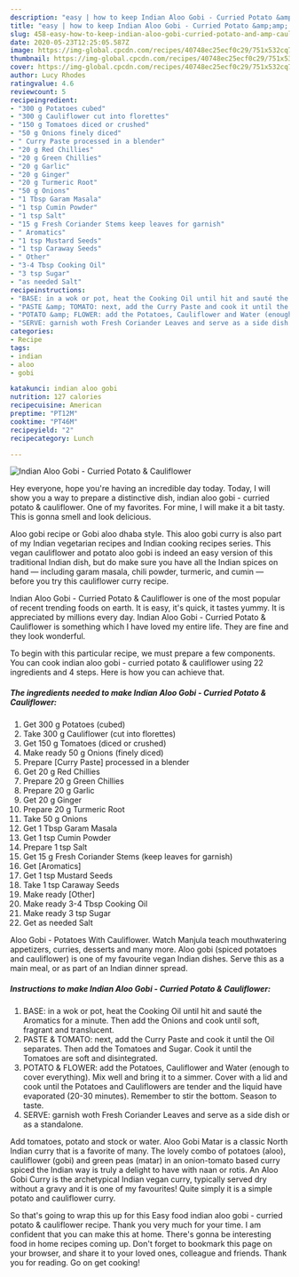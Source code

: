 ```yaml
---
description: "easy | how to keep Indian Aloo Gobi - Curried Potato &amp;amp; Cauliflower"
title: "easy | how to keep Indian Aloo Gobi - Curried Potato &amp;amp; Cauliflower"
slug: 458-easy-how-to-keep-indian-aloo-gobi-curried-potato-and-amp-cauliflower
date: 2020-05-23T12:25:05.587Z
image: https://img-global.cpcdn.com/recipes/40748ec25ecf0c29/751x532cq70/indian-aloo-gobi-curried-potato-cauliflower-recipe-main-photo.jpg
thumbnail: https://img-global.cpcdn.com/recipes/40748ec25ecf0c29/751x532cq70/indian-aloo-gobi-curried-potato-cauliflower-recipe-main-photo.jpg
cover: https://img-global.cpcdn.com/recipes/40748ec25ecf0c29/751x532cq70/indian-aloo-gobi-curried-potato-cauliflower-recipe-main-photo.jpg
author: Lucy Rhodes
ratingvalue: 4.6
reviewcount: 5
recipeingredient:
- "300 g Potatoes cubed"
- "300 g Cauliflower cut into florettes"
- "150 g Tomatoes diced or crushed"
- "50 g Onions finely diced"
- " Curry Paste processed in a blender"
- "20 g Red Chillies"
- "20 g Green Chillies"
- "20 g Garlic"
- "20 g Ginger"
- "20 g Turmeric Root"
- "50 g Onions"
- "1 Tbsp Garam Masala"
- "1 tsp Cumin Powder"
- "1 tsp Salt"
- "15 g Fresh Coriander Stems keep leaves for garnish"
- " Aromatics"
- "1 tsp Mustard Seeds"
- "1 tsp Caraway Seeds"
- " Other"
- "3-4 Tbsp Cooking Oil"
- "3 tsp Sugar"
- "as needed Salt"
recipeinstructions:
- "BASE: in a wok or pot, heat the Cooking Oil until hit and sauté the Aromatics for a minute. Then add the Onions and cook until soft, fragrant and translucent."
- "PASTE &amp; TOMATO: next, add the Curry Paste and cook it until the Oil separates. Then add the Tomatoes and Sugar. Cook it until the Tomatoes are soft and disintegrated."
- "POTATO &amp; FLOWER: add the Potatoes, Cauliflower and Water (enough to cover everything). Mix well and bring it to a simmer. Cover with a lid and cook until the Potatoes and Cauliflowers are tender and the liquid have evaporated (20-30 minutes). Remember to stir the bottom. Season to taste."
- "SERVE: garnish woth Fresh Coriander Leaves and serve as a side dish or as a standalone."
categories:
- Recipe
tags:
- indian
- aloo
- gobi

katakunci: indian aloo gobi 
nutrition: 127 calories
recipecuisine: American
preptime: "PT12M"
cooktime: "PT46M"
recipeyield: "2"
recipecategory: Lunch

---
```



![Indian Aloo Gobi - Curried Potato &amp; Cauliflower](https://img-global.cpcdn.com/recipes/40748ec25ecf0c29/751x532cq70/indian-aloo-gobi-curried-potato-cauliflower-recipe-main-photo.jpg)

Hey everyone, hope you're having an incredible day today. Today, I will show you a way to prepare a distinctive dish, indian aloo gobi - curried potato &amp; cauliflower. One of my favorites. For mine, I will make it a bit tasty. This is gonna smell and look delicious.

Aloo gobi recipe or Gobi aloo dhaba style. This aloo gobi curry is also part of my Indian vegetarian recipes and Indian cooking recipes series. This vegan cauliflower and potato aloo gobi is indeed an easy version of this traditional Indian dish, but do make sure you have all the Indian spices on hand — including garam masala, chili powder, turmeric, and cumin — before you try this cauliflower curry recipe.

Indian Aloo Gobi - Curried Potato &amp; Cauliflower is one of the most popular of recent trending foods on earth. It is easy, it's quick, it tastes yummy. It is appreciated by millions every day. Indian Aloo Gobi - Curried Potato &amp; Cauliflower is something which I have loved my entire life. They are fine and they look wonderful.


To begin with this particular recipe, we must prepare a few components. You can cook indian aloo gobi - curried potato &amp; cauliflower using 22 ingredients and 4 steps. Here is how you can achieve that.

<!--inarticleads1-->

##### The ingredients needed to make Indian Aloo Gobi - Curried Potato &amp; Cauliflower:

1. Get 300 g Potatoes (cubed)
1. Take 300 g Cauliflower (cut into florettes)
1. Get 150 g Tomatoes (diced or crushed)
1. Make ready 50 g Onions (finely diced)
1. Prepare  [Curry Paste] processed in a blender
1. Get 20 g Red Chillies
1. Prepare 20 g Green Chillies
1. Prepare 20 g Garlic
1. Get 20 g Ginger
1. Prepare 20 g Turmeric Root
1. Take 50 g Onions
1. Get 1 Tbsp Garam Masala
1. Get 1 tsp Cumin Powder
1. Prepare 1 tsp Salt
1. Get 15 g Fresh Coriander Stems (keep leaves for garnish)
1. Get  [Aromatics]
1. Get 1 tsp Mustard Seeds
1. Take 1 tsp Caraway Seeds
1. Make ready  [Other]
1. Make ready 3-4 Tbsp Cooking Oil
1. Make ready 3 tsp Sugar
1. Get as needed Salt


Aloo Gobi - Potatoes With Cauliflower. Watch Manjula teach mouthwatering appetizers, curries, desserts and many more. Aloo gobi (spiced potatoes and cauliflower) is one of my favourite vegan Indian dishes. Serve this as a main meal, or as part of an Indian dinner spread. 

<!--inarticleads2-->

##### Instructions to make Indian Aloo Gobi - Curried Potato &amp; Cauliflower:

1. BASE: in a wok or pot, heat the Cooking Oil until hit and sauté the Aromatics for a minute. Then add the Onions and cook until soft, fragrant and translucent.
1. PASTE &amp; TOMATO: next, add the Curry Paste and cook it until the Oil separates. Then add the Tomatoes and Sugar. Cook it until the Tomatoes are soft and disintegrated.
1. POTATO &amp; FLOWER: add the Potatoes, Cauliflower and Water (enough to cover everything). Mix well and bring it to a simmer. Cover with a lid and cook until the Potatoes and Cauliflowers are tender and the liquid have evaporated (20-30 minutes). Remember to stir the bottom. Season to taste.
1. SERVE: garnish woth Fresh Coriander Leaves and serve as a side dish or as a standalone.


Add tomatoes, potato and stock or water. Aloo Gobi Matar is a classic North Indian curry that is a favorite of many. The lovely combo of potatoes (aloo), cauliflower (gobi) and green peas (matar) in an onion-tomato based curry spiced the Indian way is truly a delight to have with naan or rotis. An Aloo Gobi Curry is the archetypical Indian vegan curry, typically served dry without a gravy and it is one of my favourites! Quite simply it is a simple potato and cauliflower curry. 

So that's going to wrap this up for this Easy food indian aloo gobi - curried potato &amp; cauliflower recipe. Thank you very much for your time. I am confident that you can make this at home. There's gonna be interesting food in home recipes coming up. Don't forget to bookmark this page on your browser, and share it to your loved ones, colleague and friends. Thank you for reading. Go on get cooking!
